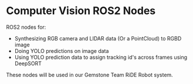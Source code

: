 # Computer Vision ROS2 Nodes
ROS2 nodes for:
 - Synthesizing RGB camera and LIDAR data (Or a PointCloud) to RGBD image
 - Doing YOLO predictions on image data
 - Using YOLO prediction data to assign tracking id's across frames using DeepSORT

These nodes will be used in our Gemstone Team RiDE Robot system.